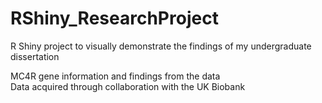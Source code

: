 # RShiny_ResearchProject

R Shiny project to visually demonstrate the findings of my undergraduate dissertation  

MC4R gene information and findings from the data   
Data acquired through collaboration with the UK Biobank
